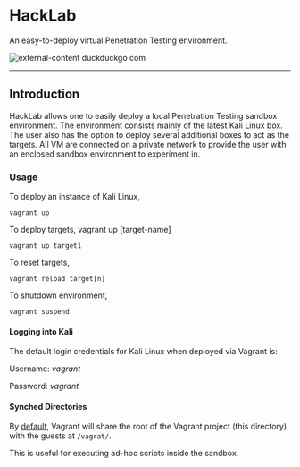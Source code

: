 # HackLab
An easy-to-deploy virtual Penetration Testing environment.

![external-content duckduckgo com](https://user-images.githubusercontent.com/8818608/91989187-7e377c00-ed30-11ea-8afa-78dc1194a6cf.jpeg)

<hr>

## Introduction
HackLab allows one to easily deploy a local Penetration Testing sandbox environment. The environment consists mainly of the latest Kali Linux box. The user also has the option to deploy several additional boxes to act as the targets. All VM are connected on a private network to provide the user with an enclosed sandbox environment to experiment in.

### Usage

To deploy an instance of Kali Linux,

``` vagrant up ```

To deploy targets, vagrant up [target-name]

``` vagrant up target1 ```

To reset targets,

``` vagrant reload target[n] ```

To shutdown environment,

``` vagrant suspend ```

#### Logging into Kali
The default login credentials for Kali Linux when deployed via Vagrant is:

Username: _vagrant_

Password: _vagrant_

#### Synched Directories
By [default](https://www.vagrantup.com/docs/synced-folders), Vagrant will share the root of the Vagrant project (this directory) with the guests at ``` /vagrat/ ```.

This is useful for executing ad-hoc scripts inside the sandbox.
